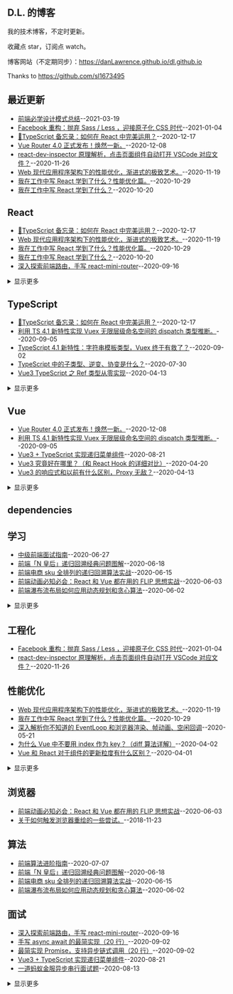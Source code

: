 ## D.L. 的博客

我的技术博客，不定时更新。

收藏点 star，订阅点 watch。

博客网站（不定期同步）：https://danLawrence.github.io/dl.github.io

Thanks to https://github.com/sl1673495

## 最近更新

- [前端必学设计模式总结](https://github.com/danLawrence/blog/issues/1)--2021-03-19
- [Facebook 重构：抛弃 Sass / Less ，迎接原子化 CSS 时代](https://github.com/sl1673495/blogs/issues/69)--2021-01-04
- [🔖TypeScript 备忘录：如何在 React 中完美运用？](https://github.com/sl1673495/blogs/issues/68)--2020-12-17
- [Vue Router 4.0 正式发布！焕然一新。](https://github.com/sl1673495/blogs/issues/67)--2020-12-08
- [react-dev-inspector 原理解析，点击页面组件自动打开 VSCode 对应文件？](https://github.com/sl1673495/blogs/issues/66)--2020-11-26
- [Web 现代应用程序架构下的性能优化，渐进式的极致艺术。](https://github.com/sl1673495/blogs/issues/65)--2020-11-19
- [我在工作中写 React 学到了什么？性能优化篇。](https://github.com/sl1673495/blogs/issues/63)--2020-10-29
- [我在工作中写 React 学到了什么？](https://github.com/sl1673495/blogs/issues/62)--2020-10-20

## React

- [🔖TypeScript 备忘录：如何在 React 中完美运用？](https://github.com/sl1673495/blogs/issues/68)--2020-12-17
- [Web 现代应用程序架构下的性能优化，渐进式的极致艺术。](https://github.com/sl1673495/blogs/issues/65)--2020-11-19
- [我在工作中写 React 学到了什么？性能优化篇。](https://github.com/sl1673495/blogs/issues/63)--2020-10-29
- [我在工作中写 React 学到了什么？](https://github.com/sl1673495/blogs/issues/62)--2020-10-20
- [深入探索前端路由，手写 react-mini-router](https://github.com/sl1673495/blogs/issues/61)--2020-09-16
<details><summary>显示更多</summary>

- [Vue3 究竟好在哪里？（和 React Hook 的详细对比）](https://github.com/sl1673495/blogs/issues/46)--2020-04-20
- [Vue 和 React 对于组件的更新粒度有什么区别？](https://github.com/sl1673495/blogs/issues/38)--2020-04-01
- [React Hook + TypeScript 深入浅出实现一个购物车（陷阱、性能优化、自定义 hook）](https://github.com/sl1673495/blogs/issues/36)--2020-03-19
- [在 React 中引入 Vue3 的 reactivity 分包来实现最强大的状态管理。](https://github.com/sl1673495/blogs/issues/33)--2020-01-30
- [React-Redux 100 行代码简易版探究原理](https://github.com/sl1673495/blogs/issues/29)--2020-01-14
- [Koa 的洋葱中间件，Redux 的中间件，Axios 的拦截器让你迷惑吗？实现一个精简版的就彻底搞懂了。](https://github.com/sl1673495/blogs/issues/27)--2020-01-07
- [React Hook + TypeScript 手把手带你打造 use-watch 自定义 Hook，实现 Vue 中的 watch 功能。](https://github.com/sl1673495/blogs/issues/22)--2019-12-12
- [React + TypeScript + Hook 带你手把手打造类型安全的应用。](https://github.com/sl1673495/blogs/issues/21)--2019-11-27
- [使用 React Hooks + 自定义 Hook 封装一步一步打造一个完善的小型应用。](https://github.com/sl1673495/blogs/issues/16)--2019-08-30
- [react-component 源码学习（2） rc-steps](https://github.com/sl1673495/blogs/issues/6)--2018-10-10
- [react-component 源码学习（1） rc-form](https://github.com/sl1673495/blogs/issues/5)--2018-10-05
</details>

## TypeScript

- [🔖TypeScript 备忘录：如何在 React 中完美运用？](https://github.com/sl1673495/blogs/issues/68)--2020-12-17
- [利用 TS 4.1 新特性实现 Vuex 无限层级命名空间的 dispatch 类型推断。](https://github.com/sl1673495/blogs/issues/60)--2020-09-05
- [TypeScript 4.1 新特性：字符串模板类型，Vuex 终于有救了？](https://github.com/sl1673495/blogs/issues/57)--2020-09-02
- [TypeScript 中的子类型、逆变、协变是什么？](https://github.com/sl1673495/blogs/issues/54)--2020-07-30
- [Vue3 TypeScript 之 Ref 类型从零实现](https://github.com/sl1673495/blogs/issues/45)--2020-04-13
<details><summary>显示更多</summary>

- [React Hook + TypeScript 深入浅出实现一个购物车（陷阱、性能优化、自定义 hook）](https://github.com/sl1673495/blogs/issues/36)--2020-03-19
- [TypeScript 参数简化实战（进阶知识点 conditional types）](https://github.com/sl1673495/blogs/issues/34)--2020-02-05
- [TypeScript 从零实现基于 Proxy 的响应式库 基于函数劫持实现 Map 和 Set 的响应式](https://github.com/sl1673495/blogs/issues/31)--2020-01-19
- [TypeScript 从零实现基于 Proxy 的响应式库 普通数据类型](https://github.com/sl1673495/blogs/issues/30)--2020-01-17
- [React-Redux 100 行代码简易版探究原理](https://github.com/sl1673495/blogs/issues/29)--2020-01-14
- [TypeScript 进阶实现智能类型推导的简化版 Vuex](https://github.com/sl1673495/blogs/issues/28)--2020-01-14
- [Vue3 + TypeScript + 新型状态管理模式，手把手带你实现小型应用。](https://github.com/sl1673495/blogs/issues/24)--2019-12-31
- [React Hook + TypeScript 手把手带你打造 use-watch 自定义 Hook，实现 Vue 中的 watch 功能。](https://github.com/sl1673495/blogs/issues/22)--2019-12-12
- [React + TypeScript + Hook 带你手把手打造类型安全的应用。](https://github.com/sl1673495/blogs/issues/21)--2019-11-27
</details>

## Vue

- [Vue Router 4.0 正式发布！焕然一新。](https://github.com/sl1673495/blogs/issues/67)--2020-12-08
- [利用 TS 4.1 新特性实现 Vuex 无限层级命名空间的 dispatch 类型推断。](https://github.com/sl1673495/blogs/issues/60)--2020-09-05
- [Vue3 + TypeScript 实现递归菜单组件](https://github.com/sl1673495/blogs/issues/56)--2020-08-21
- [Vue3 究竟好在哪里？（和 React Hook 的详细对比）](https://github.com/sl1673495/blogs/issues/46)--2020-04-20
- [Vue3 的响应式和以前有什么区别，Proxy 无敌？](https://github.com/sl1673495/blogs/issues/44)--2020-04-13
<details><summary>显示更多</summary>

- [Vue 的计算属性真的会缓存吗？（原理揭秘）](https://github.com/sl1673495/blogs/issues/43)--2020-04-10
- [驳《前端常见的 Vue 面试题目汇总》](https://github.com/sl1673495/blogs/issues/42)--2020-04-09
- [Vue 进阶必学之高阶组件实战](https://github.com/sl1673495/blogs/issues/41)--2020-04-06
- [Vue 的生命周期之间到底做了什么事清？（源码详解）](https://github.com/sl1673495/blogs/issues/40)--2020-04-04
- [为什么 Vue 中不要用 index 作为 key？（diff 算法详解）](https://github.com/sl1673495/blogs/issues/39)--2020-04-02
- [Vue 和 React 对于组件的更新粒度有什么区别？](https://github.com/sl1673495/blogs/issues/38)--2020-04-01
- [在 React 中引入 Vue3 的 reactivity 分包来实现最强大的状态管理。](https://github.com/sl1673495/blogs/issues/33)--2020-01-30
- [深度解析：Vue3 如何巧妙的实现强大的 computed](https://github.com/sl1673495/blogs/issues/32)--2020-01-28
- [TypeScript 从零实现基于 Proxy 的响应式库 基于函数劫持实现 Map 和 Set 的响应式](https://github.com/sl1673495/blogs/issues/31)--2020-01-19
- [TypeScript 从零实现基于 Proxy 的响应式库 普通数据类型](https://github.com/sl1673495/blogs/issues/30)--2020-01-17
- [TypeScript 进阶实现智能类型推导的简化版 Vuex](https://github.com/sl1673495/blogs/issues/28)--2020-01-14
- [Koa 的洋葱中间件，Redux 的中间件，Axios 的拦截器让你迷惑吗？实现一个精简版的就彻底搞懂了。](https://github.com/sl1673495/blogs/issues/27)--2020-01-07
- [Vue3 中不止 composition-api，其他的提案(RFC)也很精彩。](https://github.com/sl1673495/blogs/issues/26)--2020-01-06
- [Vue 中的组件从初始化到挂载经历了什么](https://github.com/sl1673495/blogs/issues/25)--2020-01-04
- [Vue3 + TypeScript + 新型状态管理模式，手把手带你实现小型应用。](https://github.com/sl1673495/blogs/issues/24)--2019-12-31
- [通过实现一个最精简的响应式系统来学习 Vue 的 data、computed、watch。](https://github.com/sl1673495/blogs/issues/20)--2019-11-04
- [Vue 项目的热更新怎么辣么好用啊？原来 200 行代码就搞定（深度解析）](https://github.com/sl1673495/blogs/issues/19)--2019-10-24
- [用 jsx 封装 Vue 中的复杂组件（网易云音乐实战项目需求）](https://github.com/sl1673495/blogs/issues/14)--2019-07-31
- [Vue 源码学习 nextTick](https://github.com/sl1673495/blogs/issues/11)--2018-11-23
- [cube-ui 源码学习 swipe 组件](https://github.com/sl1673495/blogs/issues/10)--2018-11-16
- [Vue 源码学习 观察属性 watch](https://github.com/sl1673495/blogs/issues/9)--2018-11-09
- [Vue 源码学习 计算属性 computed](https://github.com/sl1673495/blogs/issues/8)--2018-10-17
- [Vue 源码学习 响应式数据](https://github.com/sl1673495/blogs/issues/7)--2018-10-16
</details>

## dependencies

## 学习

- [中级前端面试指南](https://github.com/sl1673495/blogs/issues/52)--2020-06-27
- [前端「N 皇后」递归回溯经典问题图解](https://github.com/sl1673495/blogs/issues/51)--2020-06-18
- [前端电商 sku 全排列的递归回溯算法实战](https://github.com/sl1673495/blogs/issues/50)--2020-06-15
- [前端动画必知必会：React 和 Vue 都在用的 FLIP 思想实战](https://github.com/sl1673495/blogs/issues/49)--2020-06-03
- [前端瀑布流布局如何应用动态规划和贪心算法](https://github.com/sl1673495/blogs/issues/48)--2020-06-02
<details><summary>显示更多</summary>

- [深入解析你不知道的 EventLoop 和浏览器渲染、帧动画、空闲回调](https://github.com/sl1673495/blogs/issues/47)--2020-05-21
- [Vue3 究竟好在哪里？（和 React Hook 的详细对比）](https://github.com/sl1673495/blogs/issues/46)--2020-04-20
- [Vue3 TypeScript 之 Ref 类型从零实现](https://github.com/sl1673495/blogs/issues/45)--2020-04-13
- [Vue3 的响应式和以前有什么区别，Proxy 无敌？](https://github.com/sl1673495/blogs/issues/44)--2020-04-13
- [Vue 进阶必学之高阶组件实战](https://github.com/sl1673495/blogs/issues/41)--2020-04-06
- [Vue 的生命周期之间到底做了什么事清？（源码详解）](https://github.com/sl1673495/blogs/issues/40)--2020-04-04
- [为什么 Vue 中不要用 index 作为 key？（diff 算法详解）](https://github.com/sl1673495/blogs/issues/39)--2020-04-02
- [Vue 和 React 对于组件的更新粒度有什么区别？](https://github.com/sl1673495/blogs/issues/38)--2020-04-01
- [前端高级进阶指南](https://github.com/sl1673495/blogs/issues/37)--2020-03-26
- [记录一些以后可能会用到的开源库](https://github.com/sl1673495/blogs/issues/23)--2019-12-25
- [中文技术文章阅读](https://github.com/sl1673495/blogs/issues/18)--2019-10-11
- [英文技术文章阅读。](https://github.com/sl1673495/blogs/issues/15)--2019-08-12
</details>

## 工程化

- [Facebook 重构：抛弃 Sass / Less ，迎接原子化 CSS 时代](https://github.com/sl1673495/blogs/issues/69)--2021-01-04
- [react-dev-inspector 原理解析，点击页面组件自动打开 VSCode 对应文件？](https://github.com/sl1673495/blogs/issues/66)--2020-11-26

## 性能优化

- [Web 现代应用程序架构下的性能优化，渐进式的极致艺术。](https://github.com/sl1673495/blogs/issues/65)--2020-11-19
- [我在工作中写 React 学到了什么？性能优化篇。](https://github.com/sl1673495/blogs/issues/63)--2020-10-29
- [深入解析你不知道的 EventLoop 和浏览器渲染、帧动画、空闲回调](https://github.com/sl1673495/blogs/issues/47)--2020-05-21
- [为什么 Vue 中不要用 index 作为 key？（diff 算法详解）](https://github.com/sl1673495/blogs/issues/39)--2020-04-02
- [Vue 和 React 对于组件的更新粒度有什么区别？](https://github.com/sl1673495/blogs/issues/38)--2020-04-01
<details><summary>显示更多</summary>

- [React Hook + TypeScript 深入浅出实现一个购物车（陷阱、性能优化、自定义 hook）](https://github.com/sl1673495/blogs/issues/36)--2020-03-19
- [babel7 的配置与优化。](https://github.com/sl1673495/blogs/issues/13)--2019-03-15
- [关于如何触发浏览器重绘的一些尝试。](https://github.com/sl1673495/blogs/issues/12)--2018-11-23
</details>

## 浏览器

- [前端动画必知必会：React 和 Vue 都在用的 FLIP 思想实战](https://github.com/sl1673495/blogs/issues/49)--2020-06-03
- [关于如何触发浏览器重绘的一些尝试。](https://github.com/sl1673495/blogs/issues/12)--2018-11-23

## 算法

- [前端算法进阶指南](https://github.com/sl1673495/blogs/issues/53)--2020-07-07
- [前端「N 皇后」递归回溯经典问题图解](https://github.com/sl1673495/blogs/issues/51)--2020-06-18
- [前端电商 sku 全排列的递归回溯算法实战](https://github.com/sl1673495/blogs/issues/50)--2020-06-15
- [前端瀑布流布局如何应用动态规划和贪心算法](https://github.com/sl1673495/blogs/issues/48)--2020-06-02

## 面试

- [深入探索前端路由，手写 react-mini-router](https://github.com/sl1673495/blogs/issues/61)--2020-09-16
- [手写 async await 的最简实现（20 行）](https://github.com/sl1673495/blogs/issues/59)--2020-09-02
- [最简实现 Promise，支持异步链式调用（20 行）](https://github.com/sl1673495/blogs/issues/58)--2020-09-02
- [Vue3 + TypeScript 实现递归菜单组件](https://github.com/sl1673495/blogs/issues/56)--2020-08-21
- [一道蚂蚁金服异步串行面试题](https://github.com/sl1673495/blogs/issues/55)--2020-08-13
<details><summary>显示更多</summary>

- [Vue3 的响应式和以前有什么区别，Proxy 无敌？](https://github.com/sl1673495/blogs/issues/44)--2020-04-13
- [Vue 的生命周期之间到底做了什么事清？（源码详解）](https://github.com/sl1673495/blogs/issues/40)--2020-04-04
- [Vue 和 React 对于组件的更新粒度有什么区别？](https://github.com/sl1673495/blogs/issues/38)--2020-04-01
- [React-Redux 100 行代码简易版探究原理](https://github.com/sl1673495/blogs/issues/29)--2020-01-14
- [Koa 的洋葱中间件，Redux 的中间件，Axios 的拦截器让你迷惑吗？实现一个精简版的就彻底搞懂了。](https://github.com/sl1673495/blogs/issues/27)--2020-01-07
- [通过实现一个最精简的响应式系统来学习 Vue 的 data、computed、watch。](https://github.com/sl1673495/blogs/issues/20)--2019-11-04
</details>
